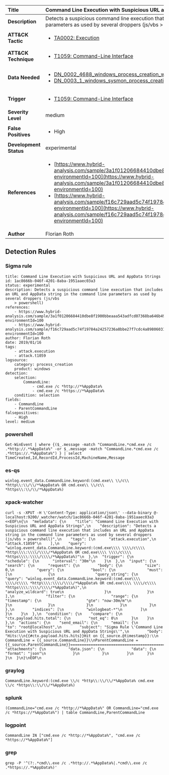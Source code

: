 | Title                    | Command Line Execution with Suspicious URL and AppData Strings       |
|:-------------------------|:------------------|
| **Description**          | Detects a suspicious command line execution that includes an URL and AppData string in the command line parameters as used by several droppers (js/vbs > powershell) |
| **ATT&amp;CK Tactic**    |  <ul><li>[TA0002: Execution](https://attack.mitre.org/tactics/TA0002)</li></ul>  |
| **ATT&amp;CK Technique** | <ul><li>[T1059: Command-Line Interface](https://attack.mitre.org/techniques/T1059)</li></ul>  |
| **Data Needed**          | <ul><li>[DN_0002_4688_windows_process_creation_with_commandline](../Data_Needed/DN_0002_4688_windows_process_creation_with_commandline.md)</li><li>[DN_0003_1_windows_sysmon_process_creation](../Data_Needed/DN_0003_1_windows_sysmon_process_creation.md)</li></ul>  |
| **Trigger**              | <ul><li>[T1059: Command-Line Interface](../Triggers/T1059.md)</li></ul>  |
| **Severity Level**       | medium |
| **False Positives**      | <ul><li>High</li></ul>  |
| **Development Status**   | experimental |
| **References**           | <ul><li>[https://www.hybrid-analysis.com/sample/3a1f01206684410dbe8f1900bbeaaa543adfcd07368ba646b499fa5274b9edf6?environmentId=100](https://www.hybrid-analysis.com/sample/3a1f01206684410dbe8f1900bbeaaa543adfcd07368ba646b499fa5274b9edf6?environmentId=100)</li><li>[https://www.hybrid-analysis.com/sample/f16c729aad5c74f19784a24257236a8bbe27f7cdc4a89806031ec7f1bebbd475?environmentId=100](https://www.hybrid-analysis.com/sample/f16c729aad5c74f19784a24257236a8bbe27f7cdc4a89806031ec7f1bebbd475?environmentId=100)</li></ul>  |
| **Author**               | Florian Roth |


## Detection Rules

### Sigma rule

```
title: Command Line Execution with Suspicious URL and AppData Strings
id: 1ac8666b-046f-4201-8aba-1951aaec03a3
status: experimental
description: Detects a suspicious command line execution that includes an URL and AppData string in the command line parameters as used by several droppers (js/vbs
    > powershell)
references:
    - https://www.hybrid-analysis.com/sample/3a1f01206684410dbe8f1900bbeaaa543adfcd07368ba646b499fa5274b9edf6?environmentId=100
    - https://www.hybrid-analysis.com/sample/f16c729aad5c74f19784a24257236a8bbe27f7cdc4a89806031ec7f1bebbd475?environmentId=100
author: Florian Roth
date: 2019/01/16
tags:
    - attack.execution
    - attack.t1059
logsource:
    category: process_creation
    product: windows
detection:
    selection:
        CommandLine:
            - cmd.exe /c *http://*%AppData%
            - cmd.exe /c *https://*%AppData%
    condition: selection
fields:
    - CommandLine
    - ParentCommandLine
falsepositives:
    - High
level: medium

```





### powershell
    
```
Get-WinEvent | where {($_.message -match "CommandLine.*cmd.exe /c .*http://.*%AppData%" -or $_.message -match "CommandLine.*cmd.exe /c .*https://.*%AppData%") } | select TimeCreated,Id,RecordId,ProcessId,MachineName,Message
```


### es-qs
    
```
winlog.event_data.CommandLine.keyword:(cmd.exe\\ \\/c\\ *http\\:\\/\\/*%AppData% OR cmd.exe\\ \\/c\\ *https\\:\\/\\/*%AppData%)
```


### xpack-watcher
    
```
curl -s -XPUT -H \'Content-Type: application/json\' --data-binary @- localhost:9200/_watcher/watch/1ac8666b-046f-4201-8aba-1951aaec03a3 <<EOF\n{\n  "metadata": {\n    "title": "Command Line Execution with Suspicious URL and AppData Strings",\n    "description": "Detects a suspicious command line execution that includes an URL and AppData string in the command line parameters as used by several droppers (js/vbs > powershell)",\n    "tags": [\n      "attack.execution",\n      "attack.t1059"\n    ],\n    "query": "winlog.event_data.CommandLine.keyword:(cmd.exe\\\\ \\\\/c\\\\ *http\\\\:\\\\/\\\\/*%AppData% OR cmd.exe\\\\ \\\\/c\\\\ *https\\\\:\\\\/\\\\/*%AppData%)"\n  },\n  "trigger": {\n    "schedule": {\n      "interval": "30m"\n    }\n  },\n  "input": {\n    "search": {\n      "request": {\n        "body": {\n          "size": 0,\n          "query": {\n            "bool": {\n              "must": [\n                {\n                  "query_string": {\n                    "query": "winlog.event_data.CommandLine.keyword:(cmd.exe\\\\ \\\\/c\\\\ *http\\\\:\\\\/\\\\/*%AppData% OR cmd.exe\\\\ \\\\/c\\\\ *https\\\\:\\\\/\\\\/*%AppData%)",\n                    "analyze_wildcard": true\n                  }\n                }\n              ],\n              "filter": {\n                "range": {\n                  "timestamp": {\n                    "gte": "now-30m/m"\n                  }\n                }\n              }\n            }\n          }\n        },\n        "indices": [\n          "winlogbeat-*"\n        ]\n      }\n    }\n  },\n  "condition": {\n    "compare": {\n      "ctx.payload.hits.total": {\n        "not_eq": 0\n      }\n    }\n  },\n  "actions": {\n    "send_email": {\n      "email": {\n        "to": "root@localhost",\n        "subject": "Sigma Rule \'Command Line Execution with Suspicious URL and AppData Strings\'",\n        "body": "Hits:\\n{{#ctx.payload.hits.hits}}Hit on {{_source.@timestamp}}:\\n      CommandLine = {{_source.CommandLine}}\\nParentCommandLine = {{_source.ParentCommandLine}}================================================================================\\n{{/ctx.payload.hits.hits}}",\n        "attachments": {\n          "data.json": {\n            "data": {\n              "format": "json"\n            }\n          }\n        }\n      }\n    }\n  }\n}\nEOF\n
```


### graylog
    
```
CommandLine.keyword:(cmd.exe \\/c *http\\:\\/\\/*%AppData% cmd.exe \\/c *https\\:\\/\\/*%AppData%)
```


### splunk
    
```
(CommandLine="cmd.exe /c *http://*%AppData%" OR CommandLine="cmd.exe /c *https://*%AppData%") | table CommandLine,ParentCommandLine
```


### logpoint
    
```
CommandLine IN ["cmd.exe /c *http://*%AppData%", "cmd.exe /c *https://*%AppData%"]
```


### grep
    
```
grep -P '^(?:.*cmd\\.exe /c .*http://.*%AppData%|.*cmd\\.exe /c .*https://.*%AppData%)'
```



